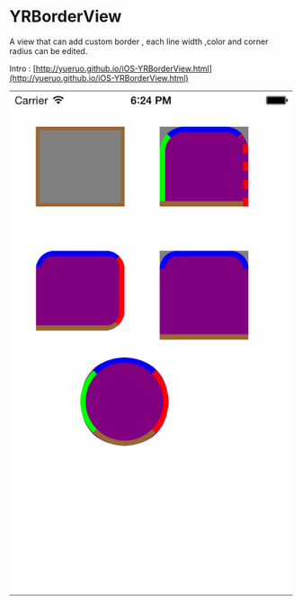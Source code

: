 YRBorderView
============

A view that can add custom border , each line width ,color and  corner radius can be edited.


Intro : [http://yueruo.github.io/iOS-YRBorderView.html](http://yueruo.github.io/iOS-YRBorderView.html)


![alt YRBorderViewDemo效果图](YRBorderViewDemo效果图.png "YRBorderViewDemo效果图")